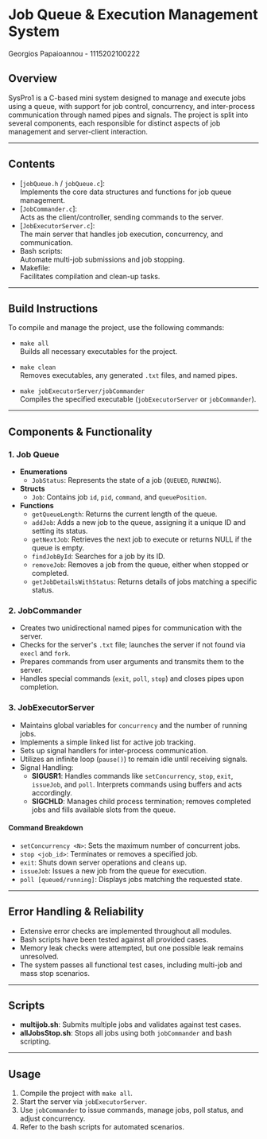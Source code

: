 # Job Queue & Execution Management System

Georgios Papaioannou - 1115202100222

## Overview

SysPro1 is a C-based mini system designed to manage and execute jobs using a queue, with support for job control, concurrency, and inter-process communication through named pipes and signals. The project is split into several components, each responsible for distinct aspects of job management and server-client interaction.

---

## Contents

- [`jobQueue.h` / `jobQueue.c`]:  
  Implements the core data structures and functions for job queue management.
- [`JobCommander.c`]:  
  Acts as the client/controller, sending commands to the server.
- [`JobExecutorServer.c`]:  
  The main server that handles job execution, concurrency, and communication.
- Bash scripts:  
  Automate multi-job submissions and job stopping.
- Makefile:  
  Facilitates compilation and clean-up tasks.

---

## Build Instructions

To compile and manage the project, use the following commands:

- `make all`  
  Builds all necessary executables for the project.

- `make clean`  
  Removes executables, any generated `.txt` files, and named pipes.

- `make jobExecutorServer/jobCommander`  
  Compiles the specified executable (`jobExecutorServer` or `jobCommander`).

---

## Components & Functionality

### 1. Job Queue

- **Enumerations**
  - `JobStatus`: Represents the state of a job (`QUEUED`, `RUNNING`).
- **Structs**
  - `Job`: Contains job `id`, `pid`, `command`, and `queuePosition`.
- **Functions**
  - `getQueueLength`: Returns the current length of the queue.
  - `addJob`: Adds a new job to the queue, assigning it a unique ID and setting its status.
  - `getNextJob`: Retrieves the next job to execute or returns NULL if the queue is empty.
  - `findJobById`: Searches for a job by its ID.
  - `removeJob`: Removes a job from the queue, either when stopped or completed.
  - `getJobDetailsWithStatus`: Returns details of jobs matching a specific status.

### 2. JobCommander

- Creates two unidirectional named pipes for communication with the server.
- Checks for the server's `.txt` file; launches the server if not found via `execl` and `fork`.
- Prepares commands from user arguments and transmits them to the server.
- Handles special commands (`exit`, `poll`, `stop`) and closes pipes upon completion.

### 3. JobExecutorServer

- Maintains global variables for `concurrency` and the number of running jobs.
- Implements a simple linked list for active job tracking.
- Sets up signal handlers for inter-process communication.
- Utilizes an infinite loop (`pause()`) to remain idle until receiving signals.
- Signal Handling:
  - **SIGUSR1**: Handles commands like `setConcurrency`, `stop`, `exit`, `issueJob`, and `poll`. Interprets commands using buffers and acts accordingly.
  - **SIGCHLD**: Manages child process termination; removes completed jobs and fills available slots from the queue.

#### Command Breakdown

- `setConcurrency <N>`: Sets the maximum number of concurrent jobs.
- `stop <job_id>`: Terminates or removes a specified job.
- `exit`: Shuts down server operations and cleans up.
- `issueJob`: Issues a new job from the queue for execution.
- `poll [queued/running]`: Displays jobs matching the requested state.

---

## Error Handling & Reliability

- Extensive error checks are implemented throughout all modules.
- Bash scripts have been tested against all provided cases.
- Memory leak checks were attempted, but one possible leak remains unresolved.
- The system passes all functional test cases, including multi-job and mass stop scenarios.

---

## Scripts

- **multijob.sh**: Submits multiple jobs and validates against test cases.
- **allJobsStop.sh**: Stops all jobs using both `jobCommander` and bash scripting.

---

## Usage

1. Compile the project with `make all`.
2. Start the server via `jobExecutorServer`.
3. Use `jobCommander` to issue commands, manage jobs, poll status, and adjust concurrency.
4. Refer to the bash scripts for automated scenarios.
